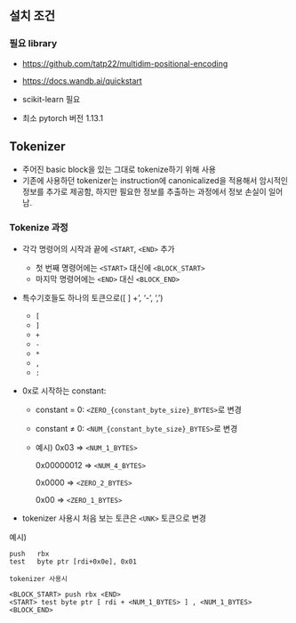 ## 설치 조건
### 필요 library
- https://github.com/tatp22/multidim-positional-encoding
- https://docs.wandb.ai/quickstart

- scikit-learn 필요
- 최소 pytorch 버전 1.13.1


## Tokenizer
* 주어진 basic block을 있는 그대로 tokenize하기 위해 사용
* 기존에 사용하던 tokenizer는 instruction에 canonicalized을 적용해서 암시적인 정보를 추가로 제공함, 하지만 필요한 정보를 추출하는 과정에서 정보 손실이 일어남.

### Tokenize 과정

- 각각 명령어의 시작과 끝에 ```<START```, ```<END>``` 추가
    - 첫 번째 명령어에는 ```<START>``` 대신에 ```<BLOCK_START>```
    - 마지막 명령어에는 ```<END>``` 대신 ```<BLOCK_END>```
- 특수기호들도 하나의 토큰으로([ ] +’, ‘-’, ‘,’)
    - ```[```
    - ```]```
    - ```+```
    - ```-```
    - ```*```
    - ```,```
    - ```:```
- 0x로 시작하는 constant:
    - constant = 0: ```<ZERO_{constant_byte_size}_BYTES>```로 변경
    - constant ≠ 0: ```<NUM_{constant_byte_size}_BYTES>```로 변경
    - 예시) 0x03 ⇒ ```<NUM_1_BYTES>```
 
        0x00000012 ⇒ ```<NUM_4_BYTES>```
        
        0x0000 ⇒ ```<ZERO_2_BYTES>```
        
        0x00 ⇒ ```<ZERO_1_BYTES>```
        
- tokenizer 사용시 처음 보는 토큰은 ```<UNK>``` 토큰으로 변경

예시)
```
push   rbx
test   byte ptr [rdi+0x0e], 0x01

tokenizer 사용시

<BLOCK_START> push rbx <END>
<START> test byte ptr [ rdi + <NUM_1_BYTES> ] , <NUM_1_BYTES> <BLOCK_END>
```